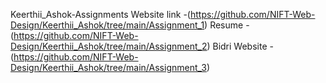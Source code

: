 Keerthii_Ashok-Assignments
Website link -(https://github.com/NIFT-Web-Design/Keerthii_Ashok/tree/main/Assignment_1)
Resume - (https://github.com/NIFT-Web-Design/Keerthii_Ashok/tree/main/Assignment_2)
Bidri Website - (https://github.com/NIFT-Web-Design/Keerthii_Ashok/tree/main/Assignment_3)
